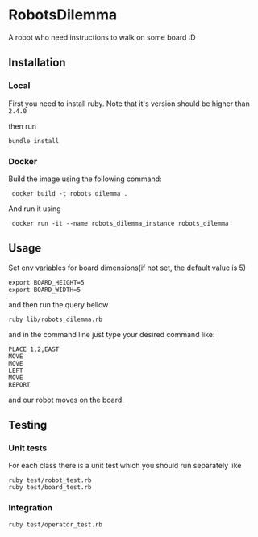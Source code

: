 # RobotsDilemma
A robot who need instructions to walk on some board :D

## Installation
### Local
First you need to install ruby. Note that it's version should be higher than `` 2.4.0``

then run 
```bigquery
bundle install
```

### Docker
Build the image using the following command:
```
 docker build -t robots_dilemma .
```
And run it using 
```
 docker run -it --name robots_dilemma_instance robots_dilemma
```

## Usage
Set env variables for board dimensions(if not set, the default value is 5) 

```bigquery
export BOARD_HEIGHT=5
export BOARD_WIDTH=5
```
and then run the query bellow
```bigquery
ruby lib/robots_dilemma.rb
```
and in the command line just type your desired command like:
```bigquery
PLACE 1,2,EAST
MOVE
MOVE
LEFT
MOVE
REPORT
```
and our robot moves on the board.

## Testing
### Unit tests
For each class there is a unit test which you should run separately like 
```
ruby test/robot_test.rb
ruby test/board_test.rb
```

### Integration

```bigquery
ruby test/operator_test.rb
```

